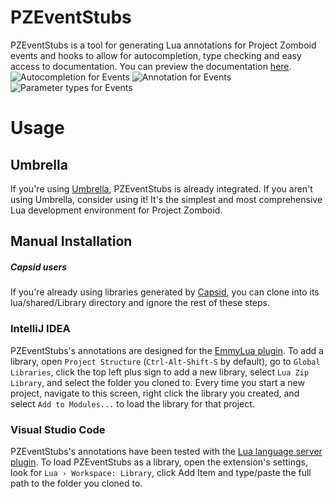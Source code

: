 # PZEventStubs
PZEventStubs is a tool for generating Lua annotations for Project Zomboid events and hooks to allow for autocompletion, type checking and easy access to documentation. You can preview the documentation [here](../../../PZEventDoc/blob/develop/reference/Events.md).
![Autocompletion for Events](../../../PZEventDoc/blob/develop/images/1.png)
![Annotation for Events](../../../PZEventDoc/blob/develop/images/2.png)
![Parameter types for Events](../../../PZEventDoc/blob/develop/images/3.png)

# Usage
## Umbrella
If you're using [Umbrella](https://github.com/asledgehammer/Umbrella), PZEventStubs is already integrated. If you aren't using Umbrella, consider using it! It's the simplest and most comprehensive Lua development environment for Project Zomboid.
## Manual Installation

##### Capsid users
If you're already using libraries generated by [Capsid](https://github.com/Konijima/PZ-Libraries), you can clone into its lua/shared/Library directory and ignore the rest of these steps.

### IntelliJ IDEA
PZEventStubs's annotations are designed for the [EmmyLua plugin](https://plugins.jetbrains.com/plugin/9768-emmylua). To add a library, open `Project Structure` (`Ctrl-Alt-Shift-S` by default), go to `Global Libraries`, click the top left plus sign to add a new library, select `Lua Zip Library`, and select the folder you cloned to. Every time you start a new project, navigate to this screen, right click the library you created, and select `Add to Modules...` to load the library for that project.

### Visual Studio Code
PZEventStubs's annotations have been tested with the [Lua language server plugin](https://marketplace.visualstudio.com/items?itemName=sumneko.lua). To load PZEventStubs as a library, open the extension's settings, look for `Lua › Workspace: Library`, click Add Item and type/paste the full path to the folder you cloned to.
